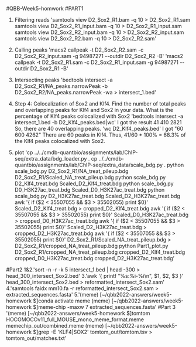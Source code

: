 #QBB-Week5-homwork
#PART1
1. Filtering reads
'samtools view D2_Sox2_R1.bam -q 10 > D2_Sox2_R1.sam
samtools view D2_Sox2_R1_input.bam -q 10 > D2_Sox2_R1_input.sam
samtools view D2_Sox2_R2_input.bam -q 10 > D2_Sox2_R2_input.sam
samtools view D2_Sox2_R2.bam -q 10 > D2_Sox2_R2.sam'
2. Calling peaks
'macs2 callpeak -t D2_Sox2_R2.sam -c D2_Sox2_R2_input.sam -g 94987271 --outdir D2_Sox2_R2 -B'
'macs2 callpeak -t D2_Sox2_R1.sam -c D2_Sox2_R1_input.sam -g 94987271 --outdir D2_Sox2_R1 -B'
3. Intersecting peaks
'bedtools intersect -a D2_Sox2_R1/NA_peaks.narrowPeak -b D2_Sox2_R2/NA_peaks.narrowPeak -wa > intersect_1.bed'

4. Step 4: Colocalization of Sox2 and Klf4. Find the number of total peaks and overlapping peaks for Klf4 and Sox2 in your data. What is the percentage of Klf4 peaks colocalized with Sox2
'bedtools intersect -a intersect_1.bed -b D2_Klf4_peaks.bed|wc'
I got the result 
 41     410    2821
So, there are 40 overlapping peaks.
'wc D2_Klf4_peaks.bed'
I got "60     600    4262"
There are 60 peaks in Klf4.
Thus, 41/60 * 100% = 68.3% of the Klf4 peaks colocalized with Sox2.

5. plot
'cp ../../cmdb-quantbio/assignments/lab/ChIP-seq/extra_data/bdg_loader.py .
cp ../../cmdb-quantbio/assignments/lab/ChIP-seq/extra_data/scale_bdg.py .
python scale_bdg.py D2_Sox2_R1/NA_treat_pileup.bdg D2_Sox2_R1/Scaled_NA_treat_pileup.bdg
python scale_bdg.py D2_Klf4_treat.bdg Scaled_D2_Klf4_treat.bdg
python scale_bdg.py D0_H3K27ac_treat.bdg Scaled_D0_H3K27ac_treat.bdg
python scale_bdg.py D2_H3K27ac_treat.bdg Scaled_D2_H3K27ac_treat.bdg
awk '{ if ($2 < 35507055 && $3 > 35502055) print $0}' Scaled_D2_Klf4_treat.bdg >  cropped_D2_Klf4_treat.bdg 
awk '{ if ($2 < 35507055 && $3 > 35502055) print $0}' Scaled_D0_H3K27ac_treat.bdg >  cropped_D0_H3K27ac_treat.bdg 
awk '{ if ($2 < 35507055 && $3 > 35502055) print $0}' Scaled_D2_H3K27ac_treat.bdg >  cropped_D2_H3K27ac_treat.bdg 
awk '{ if ($2 < 35507055 && $3 > 35502055) print $0}' D2_Sox2_R1/Scaled_NA_treat_pileup.bdg  > D2_Sox2_R1/cropped_NA_treat_pileup.bdg 
python Part1_plot.py D2_Sox2_R1/cropped_NA_treat_pileup.bdg cropped_D2_Klf4_treat.bdg cropped_D0_H3K27ac_treat.bdg cropped_D2_H3K27ac_treat.bdg’

#Part2
1&2.'sort -n -r -k 5 intersect_1.bed | head -300 > head_300_intersect_Sox2.bed'
3.'awk '{ printf "%s:%i-%i\n", $1, $2, $3 }' head_300_intersect_Sox2.bed > reformatted_intersect_Sox2.sam'
4.'samtools faidx  mm10.fa -r reformatted_intersect_Sox2.sam > extracted_sequences.fasta'
5.'(meme) [~/qbb2022-answers/week5-homework $]conda activate meme
(meme) [~/qbb2022-answers/week5-homework $]meme-chip -maxw 7 extracted_sequences.fasta'
#Part 3
'(meme) [~/qbb2022-answers/week5-homework $]tomtom HOCOMOCOv11_full_MOUSE_mono_meme_format.meme memechip_out/combined.meme 
(meme) [~/qbb2022-answers/week5-homework $]grep -E 'KLF4|SOX2' tomtom_out/tomtom.tsv > tomtom_out/matches.txt'

